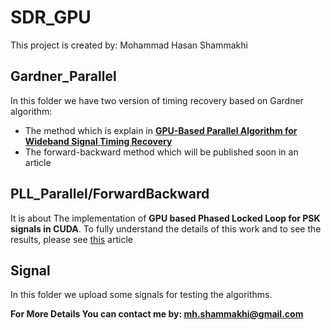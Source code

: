 # SDR_GPU
This project is created by: Mohammad Hasan Shammakhi

## Gardner_Parallel
In this folder we have two version of timing recovery based on Gardner algorithm:
  - The method which is explain in [**GPU-Based Parallel Algorithm for Wideband Signal Timing Recovery**](https://www.turcomat.org/index.php/turkbilmat/article/view/12005 "GPU-Based Parallel Algorithm for Wideband Signal Timing Recovery")
  - The forward-backward method which will be published soon in an article

## PLL_Parallel/ForwardBackward
It is about The implementation of **GPU based Phased Locked Loop for PSK signals in CUDA**.
To fully understand the details of this work and to see the results, please see [this](https://papers.ssrn.com/sol3/papers.cfm?abstract_id=4100444) article

## Signal

In this folder we upload some signals for testing the algorithms.

**For More Details You can contact me by: <ins>mh.shammakhi@gmail.com</ins>**
